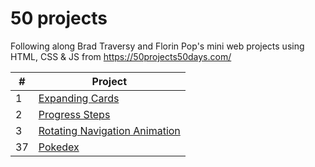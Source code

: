 # 50 projects
Following along Brad Traversy and Florin Pop's mini web projects using HTML, CSS & JS from https://50projects50days.com/

|  #  | Project                                                                                            |   
| --- | -------------------------------------------------------------------------------------------------- |
|  1  | [Expanding Cards](https://mllim15.github.io/50/Project%201%20-%20Expanding%20Cards/index.html)     |
|  2  | [Progress Steps](https://mllim15.github.io/50/Project%202%20-%20Progress%20Steps/index.html)       |
|  3  | [Rotating Navigation Animation](https://mllim15.github.io/50/Project%203%20-%Rotating%20Navigation%20Animation/index.html)       |
|  37  | [Pokedex](https://mllim15.github.io/50/Project%2037%20-%20Pokedex/index.html)                       |


